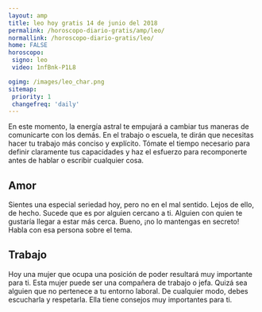 ```yaml
---
layout: amp
title: leo hoy gratis 14 de junio del 2018 
permalink: /horoscopo-diario-gratis/amp/leo/
normallink: /horoscopo-diario-gratis/leo/
home: FALSE
horoscopo:
 signo: leo
 video: 1nfBnk-P1L8

ogimg: /images/leo_char.png
sitemap:
 priority: 1
 changefreq: 'daily'
---
```



En este momento, la energía astral te empujará a cambiar tus maneras de comunicarte con los demás. En el trabajo o escuela, te dirán que necesitas hacer tu trabajo más conciso y explícito. Tómate el tiempo necesario para definir claramente tus capacidades y haz el esfuerzo para recomponerte antes de hablar o escribir cualquier cosa.

## Amor

Sientes una especial seriedad hoy, pero no en el mal sentido. Lejos de ello, de hecho. Sucede que es por alguien cercano a ti. Alguien con quien te gustaría llegar a estar más cerca. Bueno, ¡no lo mantengas en secreto! Habla con esa persona sobre el tema.

## Trabajo

Hoy una mujer que ocupa una posición de poder resultará muy importante para ti. Esta mujer puede ser una compañera de trabajo o jefa. Quizá sea alguien que no pertenece a tu entorno laboral. De cualquier modo, debes escucharla y respetarla. Ella tiene consejos muy importantes para ti.